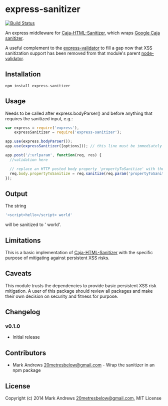 # express-sanitizer

[![Build Status](https://secure.travis-ci.org/markau/express-sanitizer.png)](http://travis-ci.org/markau/express-sanitizer)

An express middleware for [Caja-HTML-Sanitizer](https://github.com/theSmaw/Caja-HTML-Sanitizer), which wraps [Google Caja sanitizer](https://code.google.com/p/google-caja/wiki/JsHtmlSanitizer).  

A useful complement to the [express-validator](https://github.com/ctavan/express-validator) to fill a gap now that XSS sanitization support has been removed from that module's parent [node-validator](https://github.com/chriso/node-validator).

## Installation

```
npm install express-sanitizer
```

## Usage

Needs to be called after express.bodyParser() and before anything that requires the sanitized input, e.g.:

```javascript
var express = require('express'),
    expressSanitizer = require('express-sanitizer');

app.use(express.bodyParser());
app.use(expressSanitizer([options])); // this line must be immediately after express.bodyParser()!
```

```javascript
app.post('/:urlparam', function(req, res) {
  //validation here

  // replace an HTTP posted body property 'propertyToSanitize' with the sanitized string
  req.body.propertyToSanitize = req.sanitize(req.param('propertyToSanitize'));
});

```

## Output

The string 
```javascript
'<script>hello</script> world'
```
will be sanitized to ' world'.

## Limitations

This is a basic implementation of [Caja-HTML-Sanitizer](https://github.com/theSmaw/Caja-HTML-Sanitizer) with the specific purpose of mitigating against persistent XSS risks. 

## Caveats

This module trusts the dependencies to provide basic persistent XSS risk mitigation. A user of this package should review all packages and make their own decision on security and fitness for purpose. 

## Changelog

### v0.1.0
- Initial release

## Contributors

- Mark Andrews <20metresbelow@gmail.com> - Wrap the sanitizer in an npm package

## License

Copyright (c) 2014 Mark Andrews <20metresbelow@gmail.com>, MIT License

